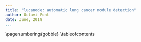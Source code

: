 ```yaml
---
title: "lucanode: automatic lung cancer nodule detection"
author: Octavi Font
date: June, 2018
...
```


\pagenumbering{gobble}
\tableofcontents
